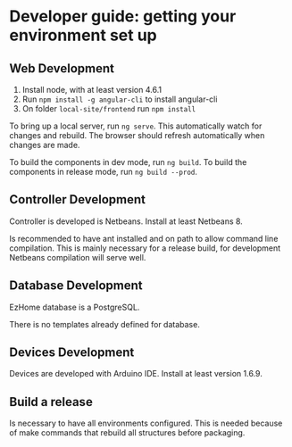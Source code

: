 # Developer guide: getting your environment set up

## Web Development
1. Install node, with at least version 4.6.1
1. Run `npm install -g angular-cli` to install angular-cli
1. On folder `local-site/frontend` run `npm install`

To bring up a local server, run `ng serve`. This automatically watch for changes and rebuild. The browser should refresh automatically when changes are made.

To build the components in dev mode, run `ng build`. To build the components in release mode, run `ng build --prod`.

## Controller Development
Controller is developed is Netbeans. Install at least Netbeans 8.

Is recommended to have ant installed and on path to allow command line compilation. This is mainly necessary for a release build, for development Netbeans 
compilation will serve well.

## Database Development
EzHome database is a PostgreSQL. 

There is no templates already defined for database.  

## Devices Development
Devices are developed with Arduino IDE. Install at least version 1.6.9. 

## Build a release
Is necessary to have all environments configured. This is needed because of make commands that rebuild all structures before packaging.

```

